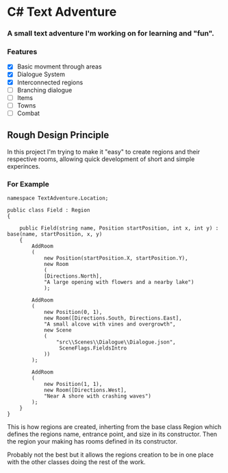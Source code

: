 # C# Text Adventure

### A small text adventure I'm working on for learning and "fun".

### Features

- [x] Basic movment through areas
- [x] Dialogue System
- [x] Interconnected regions
- [ ] Branching dialogue
- [ ] Items
- [ ] Towns
- [ ] Combat

## Rough Design Principle

In this project I'm trying to make it "easy" to create regions and their respective rooms, allowing quick development of short and simple experinces.

### For Example

```
namespace TextAdventure.Location;

public class Field : Region
{

    public Field(string name, Position startPosition, int x, int y) : base(name, startPosition, x, y)
    {
        AddRoom
        (
            new Position(startPosition.X, startPosition.Y),
            new Room
            (
            [Directions.North],
            "A large opening with flowers and a nearby lake")
            );

        AddRoom
        (
            new Position(0, 1),
            new Room([Directions.South, Directions.East],
            "A small alcove with vines and overgrowth",
            new Scene
            (
                "src\\Scenes\\Dialogue\\Dialogue.json",
                 SceneFlags.FieldsIntro
            ))
        );

        AddRoom
        (
            new Position(1, 1),
            new Room([Directions.West],
            "Near A shore with crashing waves")
        );
    }
}
```

This is how regions are created, inherting from the base class Region which defines the regions name, entrance point, and size in its constructor. Then the region your making has rooms defined in its constructor.

 Probably not the best but it allows the regions creation to be in one place with the other classes doing the rest of the work.